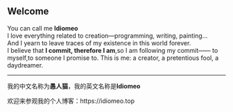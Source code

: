 ## Welcome
You can call me **Idiomeo**  
I love everything related to creation—programming, writing, painting...  
And I yearn to leave traces of my existence in this world forever.  
I believe that **I commit, therefore I am**,so I am following my commit—— to myself,to someone I promise to.
This is me: a creator, a pretentious fool, a daydreamer.
<p/>
<hr/>
<p/>
我的中文名称为<b>愚人猫</b>，我的英文名称是<b>Idiomeo</b>
<p/>
欢迎来参观我的个人博客：https://idiomeo.top  

